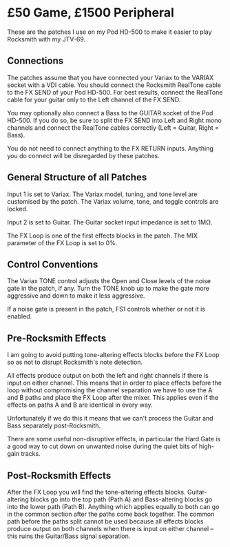 £50 Game, £1500 Peripheral
==========================

These are the patches I use on my Pod HD-500 to make it easier to play
Rocksmith with my JTV-69.

Connections
-----------
The patches assume that you have connected your Variax to the VARIAX
socket with a VDI cable. You should connect the Rocksmith RealTone cable
to the FX SEND of your Pod HD-500. For best results, connect the
RealTone cable for your guitar only to the Left channel of the FX SEND.

You may optionally also connect a Bass to the GUITAR socket of the Pod
HD-500. If you do so, be sure to split the FX SEND into Left and Right
mono channels and connect the RealTone cables correctly (Left = Guitar,
Right = Bass).

You do not need to connect anything to the FX RETURN inputs. Anything
you do connect will be disregarded by these patches.

General Structure of all Patches
--------------------------------

Input 1 is set to Variax.
The Variax model, tuning, and tone level are customised by the patch.
The Variax volume, tone, and toggle controls are locked.

Input 2 is set to Guitar.
The Guitar socket input impedance is set to 1MΩ.

The FX Loop is one of the first effects blocks in the patch.
The MIX parameter of the FX Loop is set to 0%.

Control Conventions
-------------------
The Variax TONE control adjusts the Open and Close levels of the noise
gate in the patch, if any. Turn the TONE knob up to make the gate more
aggressive and down to make it less aggressive.

If a noise gate is present in the patch, FS1 controls whether or not it
is enabled.

Pre-Rocksmith Effects
---------------------
I am going to avoid putting tone-altering effects blocks before the FX
Loop so as not to disrupt Rocksmith's note detection.

All effects produce output on both the left and right channels if there
is input on either channel. This means that in order to place effects
before the loop without compromising the channel separation we have to
use the A and B paths and place the FX Loop after the mixer. This
applies even if the effects on paths A and B are identical in every way.

Unfortunately if we do this it means that we can't process the Guitar
and Bass separately post-Rocksmith.

There are some useful non-disruptive effects, in particular the Hard
Gate is a good way to cut down on unwanted noise during the quiet bits
of high-gain tracks.

Post-Rocksmith Effects
----------------------
After the FX Loop you will find the tone-altering effects blocks.
Guitar-altering blocks go into the top path (Path A) and Bass-altering
blocks go into the lower path (Path B). Anything which applies equally
to both can go in the common section after the paths come back together.
The common path before the paths split cannot be used because all
effects blocks produce output on both channels when there is input on
either channel – this ruins the Guitar/Bass signal separation.
